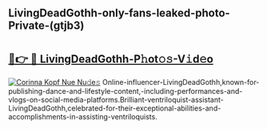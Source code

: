 ## LivingDeadGothh-only-fans​-leaked-photo​-Private-(gtjb3)


# <h2><a href="https://mediaupload.pro?title=LivingDeadGothh&ref=git">🔗👉 🔴 LivingDeadGothh-P𝚑ot𝚘𝚜-V𝚒d𝚎o</a></h2>

[![Corinna Kopf Nue Nu𝚍e𝚜](https://i.imgur.com/0qMVB7G.gif)](https://mediaupload.pro?title=LivingDeadGothh&ref=git)
Online-influencer-LivingDeadGothh,known-for-publishing-dance-and-lifestyle-content,-including-performances-and-vlogs-on-social-media-platforms.Brilliant-ventriloquist-assistant-LivingDeadGothh,celebrated-for-their-exceptional-abilities-and-accomplishments-in-assisting-ventriloquists.  